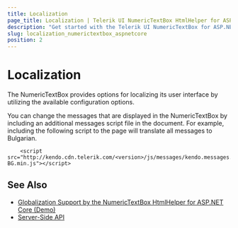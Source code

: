 ```yaml
---
title: Localization
page_title: Localization | Telerik UI NumericTextBox HtmlHelper for ASP.NET Core
description: "Get started with the Telerik UI NumericTextBox for ASP.NET Core and translate its messages for different culture locales."
slug: localization_numerictextbox_aspnetcore
position: 2
---
```


# Localization

The NumericTextBox provides options for localizing its user interface by utilizing the available configuration options.

You can change the messages that are displayed in the NumericTextBox by including an additional messages script file in the document. For example, including the following script to the page will translate all messages to Bulgarian.

```
    <script src="http://kendo.cdn.telerik.com/<version>/js/messages/kendo.messages.bg-BG.min.js"></script>
```

## See Also

* [Globalization Support by the NumericTextBox HtmlHelper for ASP.NET Core (Demo)](https://demos.telerik.com/aspnet-core/numerictextbox/globalization)
* [Server-Side API](/api/numerictextbox)
